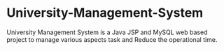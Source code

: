 # University-Management-System
University Management System is a Java JSP and MySQL web based project to manage various aspects task and Reduce the operational time.
